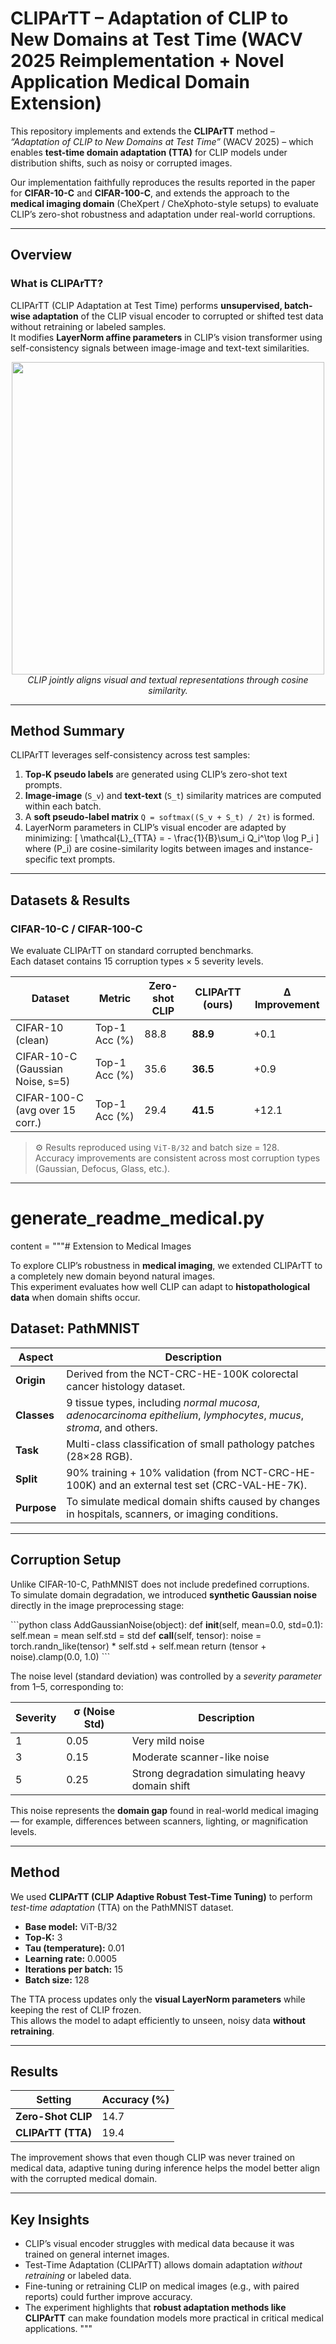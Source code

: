# CLIPArTT – Adaptation of CLIP to New Domains at Test Time (WACV 2025 Reimplementation + Novel Application Medical Domain Extension)

This repository implements and extends the **CLIPArTT** method – *“Adaptation of CLIP to New Domains at Test Time”* (WACV 2025) – which enables **test-time domain adaptation (TTA)** for CLIP models under distribution shifts, such as noisy or corrupted images.  

Our implementation faithfully reproduces the results reported in the paper for **CIFAR-10-C** and **CIFAR-100-C**, and extends the approach to the **medical imaging domain** (CheXpert / CheXphoto-style setups) to evaluate CLIP’s zero-shot robustness and adaptation under real-world corruptions.

---

##  Overview

###  What is CLIPArTT?
CLIPArTT (CLIP Adaptation at Test Time) performs **unsupervised, batch-wise adaptation** of the CLIP visual encoder to corrupted or shifted test data without retraining or labeled samples.  
It modifies **LayerNorm affine parameters** in CLIP’s vision transformer using self-consistency signals between image-image and text-text similarities.

<p align="center">
  <img src="https://raw.githubusercontent.com/openai/CLIP/main/CLIP.png" width="500"><br>
  <em>CLIP jointly aligns visual and textual representations through cosine similarity.</em>
</p>

---



##  Method Summary

CLIPArTT leverages self-consistency across test samples:
1. **Top-K pseudo labels** are generated using CLIP’s zero-shot text prompts.
2. **Image-image** (`S_v`) and **text-text** (`S_t`) similarity matrices are computed within each batch.
3. A **soft pseudo-label matrix** `Q = softmax((S_v + S_t) / 2τ)` is formed.
4. LayerNorm parameters in CLIP’s visual encoder are adapted by minimizing:
   \[
   \mathcal{L}_{TTA} = - \frac{1}{B}\sum_i Q_i^\top \log P_i
   \]
   where \(P_i\) are cosine-similarity logits between images and instance-specific text prompts.

---

## Datasets & Results

### **CIFAR-10-C / CIFAR-100-C**
We evaluate CLIPArTT on standard corrupted benchmarks.  
Each dataset contains 15 corruption types × 5 severity levels.

| Dataset | Metric | Zero-shot CLIP | CLIPArTT (ours) | Δ Improvement |
|----------|--------|----------------|------------------|---------------|
| CIFAR-10 (clean) | Top-1 Acc (%) | 88.8 | **88.9** | +0.1 |
| CIFAR-10-C (Gaussian Noise, s=5) | Top-1 Acc (%) | 35.6 | **36.5** | +0.9 |
| CIFAR-100-C (avg over 15 corr.) | Top-1 Acc (%) | 29.4 | **41.5** | +12.1 |

> ⚙️ Results reproduced using `ViT-B/32` and batch size = 128.  
> Accuracy improvements are consistent across most corruption types (Gaussian, Defocus, Glass, etc.).

---

# generate_readme_medical.py
content = """# Extension to Medical Images

To explore CLIP’s robustness in **medical imaging**, we extended CLIPArTT to a completely new domain beyond natural images.  
This experiment evaluates how well CLIP can adapt to **histopathological data** when domain shifts occur.

## Dataset: PathMNIST
| Aspect | Description |
|--------|-------------|
| **Origin** | Derived from the NCT-CRC-HE-100K colorectal cancer histology dataset. |
| **Classes** | 9 tissue types, including *normal mucosa*, *adenocarcinoma epithelium*, *lymphocytes*, *mucus*, *stroma*, and others. |
| **Task** | Multi-class classification of small pathology patches (28×28 RGB). |
| **Split** | 90% training + 10% validation (from NCT-CRC-HE-100K) and an external test set (CRC-VAL-HE-7K). |
| **Purpose** | To simulate medical domain shifts caused by changes in hospitals, scanners, or imaging conditions. |

---

## Corruption Setup
Unlike CIFAR-10-C, PathMNIST does not include predefined corruptions.  
To simulate domain degradation, we introduced **synthetic Gaussian noise** directly in the image preprocessing stage:

\`\`\`python
class AddGaussianNoise(object):
    def __init__(self, mean=0.0, std=0.1):
        self.mean = mean
        self.std = std
    def __call__(self, tensor):
        noise = torch.randn_like(tensor) * self.std + self.mean
        return (tensor + noise).clamp(0.0, 1.0)
\`\`\`

The noise level (standard deviation) was controlled by a *severity parameter* from 1–5, corresponding to:

| Severity | σ (Noise Std) | Description |
|-----------|----------------|-------------|
| 1 | 0.05 | Very mild noise |
| 3 | 0.15 | Moderate scanner-like noise |
| 5 | 0.25 | Strong degradation simulating heavy domain shift |

This noise represents the **domain gap** found in real-world medical imaging — for example, differences between scanners, lighting, or magnification levels.

---

## Method
We used **CLIPArTT (CLIP Adaptive Robust Test-Time Tuning)** to perform *test-time adaptation* (TTA) on the PathMNIST dataset.

- **Base model:** ViT-B/32  
- **Top-K:** 3  
- **Tau (temperature):** 0.01  
- **Learning rate:** 0.0005  
- **Iterations per batch:** 15  
- **Batch size:** 128  

The TTA process updates only the **visual LayerNorm parameters** while keeping the rest of CLIP frozen.  
This allows the model to adapt efficiently to unseen, noisy data **without retraining**.

---

## Results
| Setting | Accuracy (%) |
|----------|---------------|
| **Zero-Shot CLIP** | 14.7 |
| **CLIPArTT (TTA)** | 19.4 |

The improvement shows that even though CLIP was never trained on medical data, adaptive tuning during inference helps the model better align with the corrupted medical domain.

---

## Key Insights
- CLIP’s visual encoder struggles with medical data because it was trained on general internet images.  
- Test-Time Adaptation (CLIPArTT) allows domain adaptation *without retraining* or labeled data.  
- Fine-tuning or retraining CLIP on medical images (e.g., with paired reports) could further improve accuracy.  
- The experiment highlights that **robust adaptation methods like CLIPArTT** can make foundation models more practical in critical medical applications.
"""


